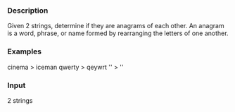 ### Description
Given 2 strings, determine if they are anagrams of each other.
An anagram is a word, phrase, or name formed by rearranging the letters
of one another.

### Examples
cinema > iceman
qwerty > qeywrt
'' > ''

### Input
2 strings
